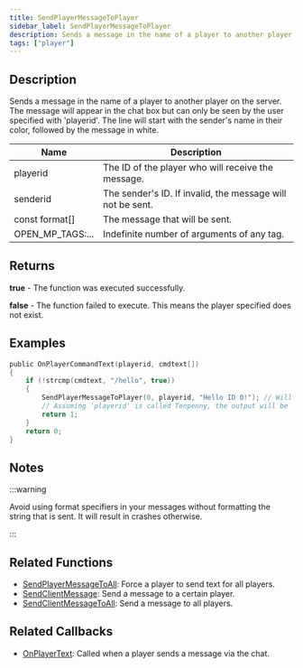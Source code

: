 ```yaml
---
title: SendPlayerMessageToPlayer
sidebar_label: SendPlayerMessageToPlayer
description: Sends a message in the name of a player to another player on the server.
tags: ["player"]
---
```


## Description

Sends a message in the name of a player to another player on the server. The message will appear in the chat box but can only be seen by the user specified with 'playerid'. The line will start with the sender's name in their color, followed by the message in white.

| Name             | Description                                                |
| ---------------- | ---------------------------------------------------------- |
| playerid         | The ID of the player who will receive the message.         |
| senderid         | The sender's ID. If invalid, the message will not be sent. |
| const format[]   | The message that will be sent.                             |
| OPEN_MP_TAGS:... | Indefinite number of arguments of any tag.                 |

## Returns

**true** - The function was executed successfully.

**false** - The function failed to execute. This means the player specified does not exist.

## Examples

```c
public OnPlayerCommandText(playerid, cmdtext[])
{
    if (!strcmp(cmdtext, "/hello", true))
    {
        SendPlayerMessageToPlayer(0, playerid, "Hello ID 0!"); // Will send a message to the user with the ID 0 in the name of the user who typed '/hello'.
        // Assuming 'playerid' is called Tenpenny, the output will be 'Tenpenny: Hello ID 0!'
        return 1;
    }
    return 0;
}
```

## Notes

:::warning

Avoid using format specifiers in your messages without formatting the string that is sent. It will result in crashes otherwise.

:::

## Related Functions

- [SendPlayerMessageToAll](SendPlayerMessageToAll): Force a player to send text for all players.
- [SendClientMessage](SendClientMessage): Send a message to a certain player.
- [SendClientMessageToAll](SendClientMessageToAll): Send a message to all players.

## Related Callbacks

- [OnPlayerText](../callbacks/OnPlayerText): Called when a player sends a message via the chat.
